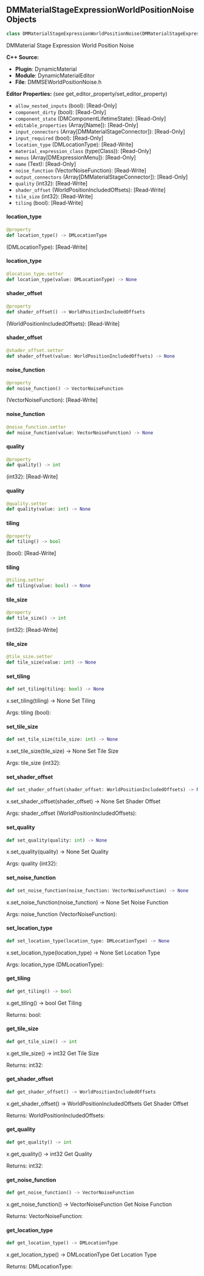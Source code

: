 ## DMMaterialStageExpressionWorldPositionNoise Objects

```python
class DMMaterialStageExpressionWorldPositionNoise(DMMaterialStageExpression)
```

DMMaterial Stage Expression World Position Noise

**C++ Source:**

- **Plugin**: DynamicMaterial
- **Module**: DynamicMaterialEditor
- **File**: DMMSEWorldPositionNoise.h

**Editor Properties:** (see get_editor_property/set_editor_property)

- ``allow_nested_inputs`` (bool):  [Read-Only]
- ``component_dirty`` (bool):  [Read-Only]
- ``component_state`` (DMComponentLifetimeState):  [Read-Only]
- ``editable_properties`` (Array[Name]):  [Read-Only]
- ``input_connectors`` (Array[DMMaterialStageConnector]):  [Read-Only]
- ``input_required`` (bool):  [Read-Only]
- ``location_type`` (DMLocationType):  [Read-Write]
- ``material_expression_class`` (type(Class)):  [Read-Only]
- ``menus`` (Array[DMExpressionMenu]):  [Read-Only]
- ``name`` (Text):  [Read-Only]
- ``noise_function`` (VectorNoiseFunction):  [Read-Write]
- ``output_connectors`` (Array[DMMaterialStageConnector]):  [Read-Only]
- ``quality`` (int32):  [Read-Write]
- ``shader_offset`` (WorldPositionIncludedOffsets):  [Read-Write]
- ``tile_size`` (int32):  [Read-Write]
- ``tiling`` (bool):  [Read-Write]

<a id="unreal.DMMaterialStageExpressionWorldPositionNoise.location_type"></a>

#### location_type

```python
@property
def location_type() -> DMLocationType
```

(DMLocationType):  [Read-Write]

<a id="unreal.DMMaterialStageExpressionWorldPositionNoise.location_type"></a>

#### location_type

```python
@location_type.setter
def location_type(value: DMLocationType) -> None
```

<a id="unreal.DMMaterialStageExpressionWorldPositionNoise.shader_offset"></a>

#### shader_offset

```python
@property
def shader_offset() -> WorldPositionIncludedOffsets
```

(WorldPositionIncludedOffsets):  [Read-Write]

<a id="unreal.DMMaterialStageExpressionWorldPositionNoise.shader_offset"></a>

#### shader_offset

```python
@shader_offset.setter
def shader_offset(value: WorldPositionIncludedOffsets) -> None
```

<a id="unreal.DMMaterialStageExpressionWorldPositionNoise.noise_function"></a>

#### noise_function

```python
@property
def noise_function() -> VectorNoiseFunction
```

(VectorNoiseFunction):  [Read-Write]

<a id="unreal.DMMaterialStageExpressionWorldPositionNoise.noise_function"></a>

#### noise_function

```python
@noise_function.setter
def noise_function(value: VectorNoiseFunction) -> None
```

<a id="unreal.DMMaterialStageExpressionWorldPositionNoise.quality"></a>

#### quality

```python
@property
def quality() -> int
```

(int32):  [Read-Write]

<a id="unreal.DMMaterialStageExpressionWorldPositionNoise.quality"></a>

#### quality

```python
@quality.setter
def quality(value: int) -> None
```

<a id="unreal.DMMaterialStageExpressionWorldPositionNoise.tiling"></a>

#### tiling

```python
@property
def tiling() -> bool
```

(bool):  [Read-Write]

<a id="unreal.DMMaterialStageExpressionWorldPositionNoise.tiling"></a>

#### tiling

```python
@tiling.setter
def tiling(value: bool) -> None
```

<a id="unreal.DMMaterialStageExpressionWorldPositionNoise.tile_size"></a>

#### tile_size

```python
@property
def tile_size() -> int
```

(int32):  [Read-Write]

<a id="unreal.DMMaterialStageExpressionWorldPositionNoise.tile_size"></a>

#### tile_size

```python
@tile_size.setter
def tile_size(value: int) -> None
```

<a id="unreal.DMMaterialStageExpressionWorldPositionNoise.set_tiling"></a>

#### set_tiling

```python
def set_tiling(tiling: bool) -> None
```

x.set_tiling(tiling) -> None
Set Tiling

Args:
    tiling (bool):

<a id="unreal.DMMaterialStageExpressionWorldPositionNoise.set_tile_size"></a>

#### set_tile_size

```python
def set_tile_size(tile_size: int) -> None
```

x.set_tile_size(tile_size) -> None
Set Tile Size

Args:
    tile_size (int32):

<a id="unreal.DMMaterialStageExpressionWorldPositionNoise.set_shader_offset"></a>

#### set_shader_offset

```python
def set_shader_offset(shader_offset: WorldPositionIncludedOffsets) -> None
```

x.set_shader_offset(shader_offset) -> None
Set Shader Offset

Args:
    shader_offset (WorldPositionIncludedOffsets):

<a id="unreal.DMMaterialStageExpressionWorldPositionNoise.set_quality"></a>

#### set_quality

```python
def set_quality(quality: int) -> None
```

x.set_quality(quality) -> None
Set Quality

Args:
    quality (int32):

<a id="unreal.DMMaterialStageExpressionWorldPositionNoise.set_noise_function"></a>

#### set_noise_function

```python
def set_noise_function(noise_function: VectorNoiseFunction) -> None
```

x.set_noise_function(noise_function) -> None
Set Noise Function

Args:
    noise_function (VectorNoiseFunction):

<a id="unreal.DMMaterialStageExpressionWorldPositionNoise.set_location_type"></a>

#### set_location_type

```python
def set_location_type(location_type: DMLocationType) -> None
```

x.set_location_type(location_type) -> None
Set Location Type

Args:
    location_type (DMLocationType):

<a id="unreal.DMMaterialStageExpressionWorldPositionNoise.get_tiling"></a>

#### get_tiling

```python
def get_tiling() -> bool
```

x.get_tiling() -> bool
Get Tiling

Returns:
    bool:

<a id="unreal.DMMaterialStageExpressionWorldPositionNoise.get_tile_size"></a>

#### get_tile_size

```python
def get_tile_size() -> int
```

x.get_tile_size() -> int32
Get Tile Size

Returns:
    int32:

<a id="unreal.DMMaterialStageExpressionWorldPositionNoise.get_shader_offset"></a>

#### get_shader_offset

```python
def get_shader_offset() -> WorldPositionIncludedOffsets
```

x.get_shader_offset() -> WorldPositionIncludedOffsets
Get Shader Offset

Returns:
    WorldPositionIncludedOffsets:

<a id="unreal.DMMaterialStageExpressionWorldPositionNoise.get_quality"></a>

#### get_quality

```python
def get_quality() -> int
```

x.get_quality() -> int32
Get Quality

Returns:
    int32:

<a id="unreal.DMMaterialStageExpressionWorldPositionNoise.get_noise_function"></a>

#### get_noise_function

```python
def get_noise_function() -> VectorNoiseFunction
```

x.get_noise_function() -> VectorNoiseFunction
Get Noise Function

Returns:
    VectorNoiseFunction:

<a id="unreal.DMMaterialStageExpressionWorldPositionNoise.get_location_type"></a>

#### get_location_type

```python
def get_location_type() -> DMLocationType
```

x.get_location_type() -> DMLocationType
Get Location Type

Returns:
    DMLocationType:

<a id="unreal.DMMaterialStageGradientLinear"></a>